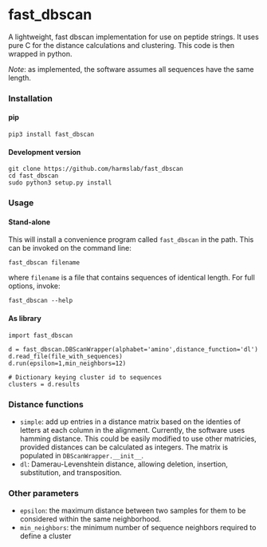 # fast_dbscan
A lightweight, fast dbscan implementation for use on peptide strings.  It uses
pure C for the distance calculations and clustering.  This code is then wrapped
in python.

*Note*: as implemented, the software assumes all sequences have the same length.

### Installation

#### pip
```
pip3 install fast_dbscan
```

#### Development version
```
git clone https://github.com/harmslab/fast_dbscan
cd fast_dbscan
sudo python3 setup.py install
```

### Usage

#### Stand-alone
This will install a convenience program called `fast_dbscan` in the path.  This
can be invoked on the command line:

```
fast_dbscan filename
```

where `filename` is a file that contains sequences of identical length.  For 
full options, invoke:

```
fast_dbscan --help
```

#### As library
```
import fast_dbscan

d = fast_dbscan.DBScanWrapper(alphabet='amino',distance_function='dl')
d.read_file(file_with_sequences)
d.run(epsilon=1,min_neighbors=12)

# Dictionary keying cluster id to sequences
clusters = d.results
```

### Distance functions

+ `simple`: add up entries in a distance matrix based on the identies of letters
  at each column in the alignment.  Currently, the software uses hamming
  distance.  This could be easily modified to use other matricies, provided 
  distances can be calculated as integers.  The matrix is populated in 
  `DBScanWrapper.__init__`.
+ `dl`: Damerau-Levenshtein distance, allowing deletion, insertion, substitution,
  and transposition. 

### Other parameters
+ `epsilon`: the maximum distance between two samples for them to be considered
  within the same neighborhood.
+ `min_neighbors`: the minimum number of sequence neighbors required to define
  a cluster

